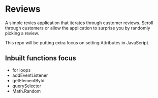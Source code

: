 # Reviews
A simple revies application that iterates through customer reviews. Scroll through customers or allow the application to surprise you by randomly picking a review. 

This repo will be putting extra focus on setting Attributes in JavaScript. 


## Inbuilt functions focus
- for loops
- addEventListener
- getElementById
- querySelector
- Math.Random



